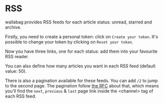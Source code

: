 # RSS

wallabag provides RSS feeds for each article status: unread, starred and
archive.

Firstly, you need to create a personal token: click on
`Create your token`. It's possible to change your token by clicking on
`Reset your token`.

Now you have three links, one for each status: add them into your
favourite RSS reader.

You can also define how many articles you want in each RSS feed (default
value: 50).

There is also a pagination available for these feeds. You can add
`/2` to jump to the second page. The pagination follow [the
RFC](https://tools.ietf.org/html/rfc5005#page-4) about that, which means
you'll find the `next`, `previous` & `last` page link inside the
&lt;channel&gt; tag of each RSS feed.
